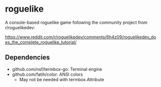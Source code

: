 # roguelike

A console-based roguelike game following the community project from
r/roguelikedev:

https://www.reddit.com/r/roguelikedev/comments/6h4z09/roguelikedev_does_the_complete_roguelike_tutorial/

## Dependencies

* github.com/nsf/termbox-go: Terminal engine
* github.com/fatih/color: ANSI colors
	* May not be needed with termbox.Attribute
